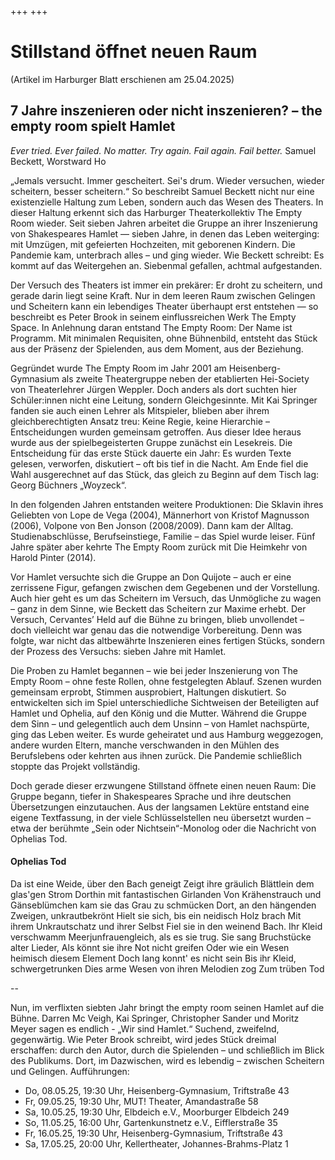 +++
+++

# Stillstand öffnet neuen Raum
(Artikel im Harburger Blatt erschienen am 25.04.2025)

## 7 Jahre inszenieren oder nicht inszenieren? – the empty room spielt Hamlet
*Ever tried. Ever failed. No matter. Try again. Fail again. Fail better.*
Samuel Beckett, Worstward Ho 

„Jemals versucht. Immer gescheitert. Sei's drum. Wieder versuchen, wieder scheitern, besser scheitern.“ So beschreibt Samuel Beckett nicht nur eine existenzielle Haltung zum Leben, sondern auch das Wesen des Theaters. In dieser Haltung erkennt sich das Harburger Theaterkollektiv The Empty Room wieder. Seit sieben Jahren arbeitet die Gruppe an ihrer Inszenierung von Shakespeares Hamlet — sieben Jahre, in denen das Leben weiterging: mit Umzügen, mit gefeierten Hochzeiten, mit geborenen Kindern. Die Pandemie kam, unterbrach alles – und ging wieder. Wie Beckett schreibt: Es kommt auf das Weitergehen an. Siebenmal gefallen, achtmal aufgestanden.

Der Versuch des Theaters ist immer ein prekärer: Er droht zu scheitern, und gerade darin liegt seine Kraft. Nur in dem leeren Raum zwischen Gelingen und Scheitern kann ein lebendiges Theater überhaupt erst entstehen — so beschreibt es Peter Brook in seinem einflussreichen Werk The Empty Space. In Anlehnung daran entstand The Empty Room: Der Name ist Programm. Mit minimalen Requisiten, ohne Bühnenbild, entsteht das Stück aus der Präsenz der Spielenden, aus dem Moment, aus der Beziehung.

Gegründet wurde The Empty Room im Jahr 2001 am Heisenberg-Gymnasium als zweite Theatergruppe neben der etablierten Hei-Society von Theaterlehrer Jürgen Weppler. Doch anders als dort suchten hier Schüler:innen nicht eine Leitung, sondern Gleichgesinnte. Mit Kai Springer fanden sie auch einen Lehrer als Mitspieler, blieben aber ihrem gleichberechtigten Ansatz treu: Keine Regie, keine Hierarchie – Entscheidungen wurden gemeinsam getroffen. Aus dieser Idee heraus wurde aus der spielbegeisterten Gruppe zunächst ein Lesekreis. Die Entscheidung für das erste Stück dauerte ein Jahr: Es wurden Texte gelesen, verworfen, diskutiert – oft bis tief in die Nacht. Am Ende fiel die Wahl ausgerechnet auf das Stück, das gleich zu Beginn auf dem Tisch lag: Georg Büchners „Woyzeck“.

In den folgenden Jahren entstanden weitere Produktionen: Die Sklavin ihres Geliebten von Lope de Vega (2004), Männerhort von Kristof Magnusson (2006), Volpone von Ben Jonson (2008/2009). Dann kam der Alltag. Studienabschlüsse, Berufseinstiege, Familie – das Spiel wurde leiser. Fünf Jahre später aber kehrte The Empty Room zurück mit Die Heimkehr von Harold Pinter (2014).

Vor Hamlet versuchte sich die Gruppe an Don Quijote – auch er eine zerrissene Figur, gefangen zwischen dem Gegebenen und der Vorstellung. Auch hier geht es um das Scheitern im Versuch, das Unmögliche zu wagen – ganz in dem Sinne, wie Beckett das Scheitern zur Maxime erhebt. Der Versuch, Cervantes’ Held auf die Bühne zu bringen, blieb unvollendet – doch vielleicht war genau das die notwendige Vorbereitung. Denn was folgte, war nicht das altbewährte Inszenieren eines fertigen Stücks, sondern der Prozess des Versuchs: sieben Jahre mit Hamlet.

Die Proben zu Hamlet begannen – wie bei jeder Inszenierung von The Empty Room – ohne feste Rollen, ohne festgelegten Ablauf. Szenen wurden gemeinsam erprobt, Stimmen ausprobiert, Haltungen diskutiert. So entwickelten sich im Spiel unterschiedliche Sichtweisen der Beteiligten auf Hamlet und Ophelia, auf den König und die Mutter. Während die Gruppe dem Sinn – und gelegentlich auch dem Unsinn – von Hamlet nachspürte, ging das Leben weiter. Es wurde geheiratet und aus Hamburg weggezogen, andere wurden Eltern, manche verschwanden in den Mühlen des Berufslebens oder kehrten aus ihnen zurück. Die Pandemie schließlich stoppte das Projekt vollständig.

Doch gerade dieser erzwungene Stillstand öffnete einen neuen Raum: Die Gruppe begann, tiefer in Shakespeares Sprache und ihre deutschen Übersetzungen einzutauchen. Aus der langsamen Lektüre entstand eine eigene Textfassung, in der viele Schlüsselstellen neu übersetzt wurden – etwa der berühmte „Sein oder Nichtsein“-Monolog oder die Nachricht von Ophelias Tod.
#### Ophelias Tod
Da ist eine Weide, über den Bach geneigt 
Zeigt ihre gräulich Blättlein dem glas'gen Strom 
Dorthin mit fantastischen Girlanden 
Von Krähenstrauch und Gänseblümchen 
kam sie das Grau zu schmücken 
Dort, an den hängenden Zweigen, unkrautbekrönt 
Hielt sie sich, bis ein neidisch Holz brach 
Mit ihrem Unkrautschatz und ihrer Selbst 
Fiel sie in den weinend Bach. Ihr Kleid verschwamm 
Meerjunfrauengleich, als es sie trug. 
Sie sang Bruchstücke alter Lieder, 
Als könnt sie ihre Not nicht greifen 
Oder wie ein Wesen heimisch diesem Element 
Doch lang konnt' es nicht sein 
Bis ihr Kleid, schwergetrunken 
Dies arme Wesen von ihren Melodien zog 
Zum trüben Tod 

--

Nun, im verflixten siebten Jahr bringt the empty room seinen Hamlet auf die Bühne.
Darren Mc Veigh, Kai Springer, Christopher Sander und Moritz Meyer sagen es endlich -
„Wir sind Hamlet.“ 
Suchend, zweifelnd, gegenwärtig.
Wie Peter Brook schreibt, wird jedes Stück dreimal erschaffen: durch den Autor, durch die Spielenden – und schließlich im Blick des Publikums. Dort, im Dazwischen, wird es lebendig – zwischen Scheitern und Gelingen.
Aufführungen:
- Do, 08.05.25, 19:30 Uhr, Heisenberg-Gymnasium, Triftstraße 43
- Fr, 09.05.25, 19:30 Uhr, MUT! Theater, Amandastraße 58
- Sa, 10.05.25, 19:30 Uhr, Elbdeich e.V., Moorburger Elbdeich 249
- So, 11.05.25, 16:00 Uhr, Gartenkunstnetz e.V., Eifflerstraße 35
- Fr, 16.05.25, 19:30 Uhr, Heisenberg-Gymnasium, Triftstraße 43
- Sa, 17.05.25, 20:00 Uhr, Kellertheater, Johannes-Brahms-Platz 1

